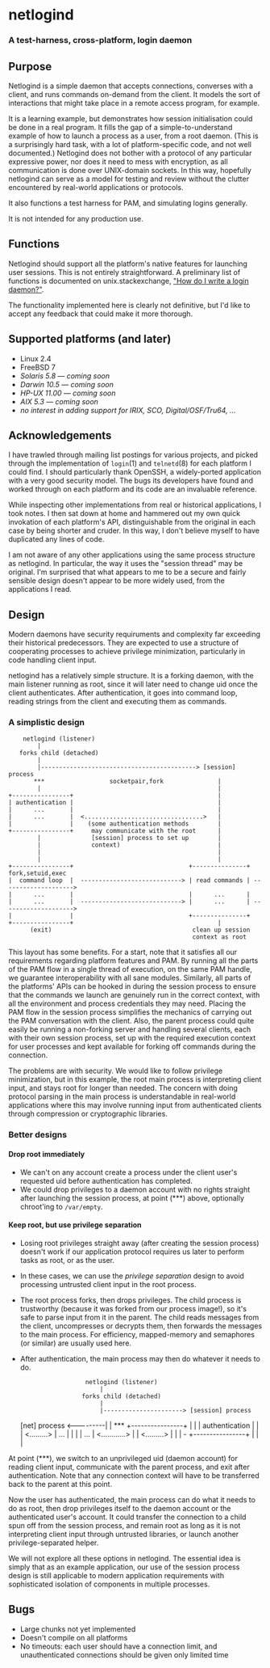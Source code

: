 netlogind
=========

### A test-harness, cross-platform, login daemon

## Purpose

Netlogind is a simple daemon that accepts connections, converses with a client, and runs commands on-demand from the client. It models the sort of interactions that might take place in a remote access program, for example.

It is a learning example, but demonstrates how session initialisation could be done in a real program. It fills the gap of a simple-to-understand example of how to launch a process as a user, from a root daemon. (This is a surprisingly hard task, with a lot of platform-specific code, and not well documented.) Netlogind does not bother with a protocol of any particular expressive power, nor does it need to mess with encryption, as all communication is done over UNIX-domain sockets. In this way, hopefully netlogind can serve as a model for testing and review without the clutter encountered by real-world applications or protocols.

It also functions a test harness for PAM, and simulating logins generally.

It is not intended for any production use.

## Functions

Netlogind should support all the platform's native features for launching user sessions. This is not entirely straightforward. A preliminary list of functions is documented on unix.stackexchange, ["How do I write a login daemon?"](http://unix.stackexchange.com/questions/61945/how-do-i-write-a-login-daemon).

The functionality implemented here is clearly not definitive, but I'd like to accept any feedback that could make it more thorough.

## Supported platforms (and later)

* Linux 2.4
* FreeBSD 7
* _Solaris 5.8 — coming soon_
* _Darwin 10.5 — coming soon_
* _HP-UX 11.00 — coming soon_
* _AIX 5.3 — coming soon_
* _no interest in adding support for IRIX, SCO, Digital/OSF/Tru64, …_

## Acknowledgements

I have trawled through mailing list postings for various projects, and picked through the implementation of `login`(1) and `telnetd`(8) for each platform I could find. I should particularly thank OpenSSH, a widely-ported application with a very good security model. The bugs its developers have found and worked through on each platform and its code are an invaluable reference.

While inspecting other implementations from real or historical applications, I took notes. I then sat down at home and hammered out my own quick invokation of each platform's API, distinguishable from the original in each case by being shorter and cruder. In this way, I don't believe myself to have duplicated any lines of code.

I am not aware of any other applications using the same process structure as netlogind. In particular, the way it uses the "session thread" may be original. I'm surprised that what appears to me to be a secure and fairly sensible design doesn't appear to be more widely used, from the applications I read.

## Design

Modern daemons have security requiruments and complexity far exceeding their historical predecessors. They are expected to use a structure of cooperating processes to achieve privilege minimization, particularly in code handling client input.

netlogind has a relatively simple structure. It is a forking daemon, with the main listener running as root, since it will later need to change uid once the client authenticates. After authentication, it goes into command loop, reading strings from the client and executing them as commands.

### A simplistic design

        netlogind (listener)
            |
       forks child (detached)
            |
            |-------------------------------------------> [session] process
           ***                  socketpair,fork               |
            |                                                 |
    +----------------+                                        |
    | authentication |                                        |
    |      ...       |                                        |
    |      ...       |  <.................................>   |
    |                |    (some authentication methods        |
    +----------------+     may communicate with the root      |
            |              [session] process to set up        |
            |              context)                           |
            |                                                 |
            |                                                 |
    +----------------+                                +---------------+   fork,setuid,exec
    |  command loop  |  ----------------------------> | read commands | -------------------->
    |      ...       |                                |      ...      |
    |      ...       |  ----------------------------> |      ...      | -------------------->
    |                |                                +---------------+
    +----------------+                                        |
          (exit)                                       clean up session
                                                       context as root

This layout has some benefits. For a start, note that it satisfies all our requirements regarding platform features and PAM. By running all the parts of the PAM flow in a single thread of execution, on the same PAM handle, we guarantee interoperability with all sane modules. Similarly, all parts of the platforms' APIs can be hooked in during the session process to ensure that the commands we launch are genuinely run in the correct context, with all the environment and process credentials they may need. Placing the PAM flow in the session process simplifies the mechanics of carrying out the PAM conversation with the client. Also, the parent process could quite easily be running a non-forking server and handling several clients, each with their own session process, set up with the required execution context for user processes and kept available for forking off commands during the connection.

The problems are with security. We would like to follow privilege minimization, but in this example, the root main process is interpreting client input, and stays root for longer than needed. The concern with doing protocol parsing in the main process is understandable in real-world applications where this may involve running input from authenticated clients through compression or cryptographic libraries.

### Better designs

#### Drop root immediately
* We can't on any account create a process under the client user's requested uid before authentication has completed.
* We could drop privileges to a daemon account with no rights straight after launching the session process, at point (\*\*\*) above, optionally chroot'ing to `/var/empty`.

#### Keep root, but use privilege separation
* Losing root privileges straight away (after creating the session process) doesn't work if our application protocol requires us later to perform tasks as root, or as the user.
* In these cases, we can use the _privilege separation_ design to avoid processing untrusted client input in the root process.
* The root process forks, then drops privileges. The child process is trustworthy (because it was forked from our process image!), so it's safe to parse input from it in the parent. The child reads messages from the client, uncompresses or decrypts them, then forwards the messages to the main process. For efficiency, mapped-memory and semaphores (or similar) are usually used here.
* After authentication, the main process may then do whatever it needs to do.

                        netlogind (listener)
                            |
                       forks child (detached)
                            |
                            |----------------------> [session] process
    [net] process <---------|                            |
     ***            +----------------+                   |
      |             | authentication |                   |
      | <.........> |      ...       |                   |
      |             |      ...       |  <............>   |
      | <.........> |                |                   |
      -             +----------------+                   |
                            |                            |

At point (\*\*\*), we switch to an unprivileged uid (daemon account) for reading client input, communicate with the parent process, and exit after authentication. Note that any connection context will have to be transferred back to the parent at this point.

Now the user has authenticated, the main process can do what it needs to do as root, then drop privileges itself to the daemon account or the authenticated user's account. It could transfer the connection to a child spun off from the session process, and remain root as long as it is not interpreting client input through untrusted libraries, or launch another privilege-separated helper.

We will not explore all these options in netlogind. The essential idea is simply that as an example application, our use of the session process design is still applicable to modern application requirements with sophisticated isolation of components in multiple processes.

## Bugs

* Large chunks not yet implemented
* Doesn't compile on all platforms
* No timeouts: each user should have a connection limit, and unauthenticated connections should be given only limited time
